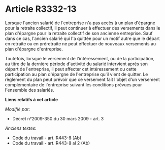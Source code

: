 # Article R3332-13

Lorsque l'ancien salarié de l'entreprise n'a pas accès à un plan d'épargne pour la retraite collectif, il peut continuer à
effectuer des versements dans le plan d'épargne pour la retraite collectif de son ancienne entreprise. Sauf dans ce cas,
l'ancien salarié qui l'a quittée pour un motif autre que le départ en retraite ou en préretraite ne peut effectuer de
nouveaux versements au plan d'épargne d'entreprise.

Toutefois, lorsque le versement de l'intéressement, ou de la participation, au titre de la dernière période d'activité du
salarié intervient après son départ de l'entreprise, il peut affecter cet intéressement ou cette participation au plan
d'épargne de l'entreprise qu'il vient de quitter. Le règlement du plan peut prévoir que ce versement fait l'objet d'un
versement complémentaire de l'entreprise suivant les conditions prévues pour l'ensemble des salariés.

**Liens relatifs à cet article**

_Modifié par_:

  - Décret n°2009-350 du 30 mars 2009 - art. 3

_Anciens textes_:

  - Code du travail - art. R443-8 (Ab)
  - Code du travail - art. R443-8 al 2 (Ab)
